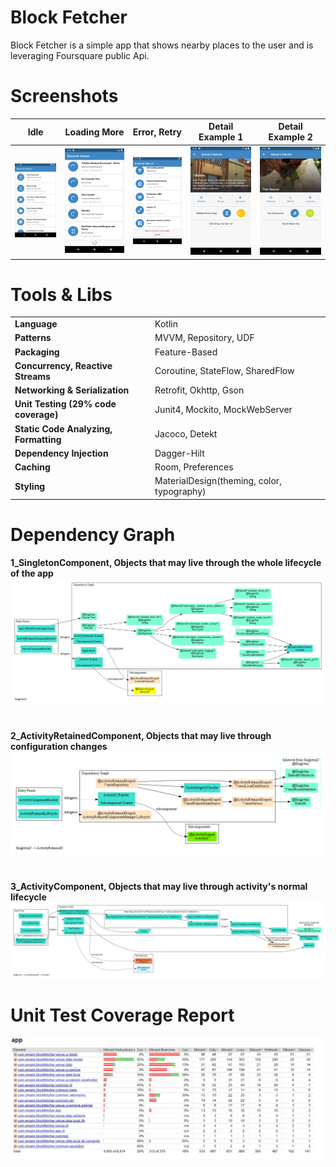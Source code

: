 # Block Fetcher

Block Fetcher is a simple app that shows nearby places to the user and is leveraging Foursquare public Api.

# Screenshots

| Idle              | Loading More              | Error, Retry              | Detail Example 1              | Detail Example 2              |
| -------------- | -------------- | -------------- | -------------- | -------------- |
| ![](Docs_And_APK/Screenshots/1.png)    | ![](Docs_And_APK/Screenshots/2.png)    | ![](Docs_And_APK/Screenshots/3.png)    |   ![](Docs_And_APK/Screenshots/4.png)  |   ![](Docs_And_APK/Screenshots/5.png)  | 

# Tools & Libs

|  |  |
| ------ | ------ |
| **Language** | Kotlin |
| **Patterns** | MVVM, Repository, UDF |
| **Packaging** | Feature-Based |
| **Concurrency, Reactive Streams** | Coroutine, StateFlow, SharedFlow |
| **Networking & Serialization** | Retrofit, Okhttp, Gson |
| **Unit Testing (29% code coverage)** | Junit4, Mockito, MockWebServer |
| **Static Code Analyzing, Formatting** | Jacoco, Detekt |
| **Dependency Injection** | Dagger-Hilt |
| **Caching** | Room, Preferences |
| **Styling** | MaterialDesign(theming, color, typography) |

# Dependency Graph
**1_SingletonComponent, Objects that may live through the whole lifecycle of the app**
![](Docs_And_APK/ObjectGraph/1_SingletonComponent.png)
#
**2_ActivityRetainedComponent, Objects that may live through configuration changes**
![](Docs_And_APK/ObjectGraph/2_ActivityRetainedComponent.png)
#
**3_ActivityComponent, Objects that may live through activity's normal lifecycle**
![](Docs_And_APK/ObjectGraph/3_ActivityComponent.png)

# Unit Test Coverage Report
![](Docs_And_APK/UnitTestJacocoReport/29_percent_coverage_overview.JPG)
